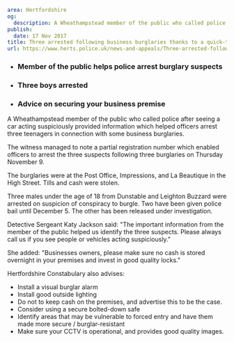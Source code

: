 ```yaml
area: Hertfordshire
og:
  description: A Wheathampstead member of the public who called police after seeing a car acting suspiciously provided information which helped officers arrest three teenagers in connection with some business burglaries.
publish:
  date: 17 Nov 2017
title: Three arrested following business burglaries thanks to a quick-thinking member of the public
url: https://www.herts.police.uk/news-and-appeals/Three-arrested-following-business-burglaries-thanks-to-quick-thinking-member-of-the-public
```

* ### Member of the public helps police arrest burglary suspects

 * ### Three boys arrested

 * ### Advice on securing your business premise

A Wheathampstead member of the public who called police after seeing a car acting suspiciously provided information which helped officers arrest three teenagers in connection with some business burglaries.

The witness managed to note a partial registration number which enabled officers to arrest the three suspects following three burglaries on Thursday November 9.

The burglaries were at the Post Office, Impressions, and La Beautique in the High Street. Tills and cash were stolen.

Three males under the age of 18 from Dunstable and Leighton Buzzard were arrested on suspicion of conspiracy to burgle. Two have been given police bail until December 5. The other has been released under investigation.

Detective Sergeant Katy Jackson said: "The important information from the member of the public helped us identify the three suspects. Please always call us if you see people or vehicles acting suspiciously."

She added: "Businesses owners, please make sure no cash is stored overnight in your premises and invest in good quality locks."

Hertfordshire Constabulary also advises:

 * Install a visual burglar alarm
 * Install good outside lighting
 * Do not to keep cash on the premises, and advertise this to be the case.
 * Consider using a secure bolted-down safe
 * Identify areas that may be vulnerable to forced entry and have them made more secure / burglar-resistant
 * Make sure your CCTV is operational, and provides good quality images.
